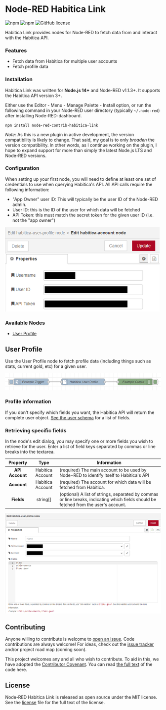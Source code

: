 # Node-RED Habitica Link

[![npm](https://img.shields.io/npm/dt/node-red-contrib-habitica-link.svg?style=flat-square)](https://www.npmjs.com/package/node-red-contrib-habitica-link)
[![npm](https://img.shields.io/npm/v/node-red-contrib-habitica-link.svg?style=flat-square)](https://github.com/chimericdream/node-red-contrib-habitica-link/)
[![GitHub license](https://img.shields.io/badge/license-MIT-blue.svg?style=flat-square)](https://github.com/chimericdream/node-red-contrib-habitica-link/blob/main/LICENSE.md)

Habitica Link provides nodes for Node-RED to fetch data from and interact with the Habitica API.

### Features
* Fetch data from Habitica for multiple user accounts
* Fetch profile data

### Installation
Habitica Link was written for **Node.js 14+** and Node-RED v1.1.3+. It supports the Habitica API version 3+.

Either use the Editor - Menu - Manage Palette - Install option, or run the following command in your Node-RED user directory (typically `~/.node-red`) after installing Node-RED-dashboard.

```
npm install node-red-contrib-habitica-link
```

_Note:_ As this is a new plugin in active development, the version compatibility is likely to change. That said, my goal is to only _broaden_ the version compatibility. In other words, as I continue working on the plugin, I hope to expand support for more than simply the latest Node.js LTS and Node-RED versions.

### Configuration

When setting up your first node, you will need to define at least one set of credentials to use when querying Habitica's API. All API calls require the following information:

* "App Owner" user ID: This will typically be the user ID of the Node-RED admin.
* User ID: this is the ID of the user for which data will be fetched
* API Token: this must match the secret token for the given user ID (i.e. not the "app owner")

![User Account Setup](https://raw.githubusercontent.com/chimericdream/node-red-contrib-habitica-link/main/docs/screenshots/example-user-account-config.png)

### Available Nodes

- [User Profile](#user-profile)

## User Profile
Use the User Profile node to fetch profile data (including things such as stats, current gold, etc) for a given user.

![User Profile Example](https://raw.githubusercontent.com/chimericdream/node-red-contrib-habitica-link/main/docs/screenshots/example-user-profile-flow.png)

### Profile information
If you don't specify which fields you want, the Habitica API will return the complete user object. [See the user schema](https://github.com/HabitRPG/habitica/blob/develop/website/server/models/user/schema.js) for a list of fields.

### Retrieving specific fields
In the node's edit dialog, you may specify one or more fields you wish to retrieve for the user. Enter a list of field keys separated by commas or line breaks into the textarea.

|  Property  | Type | Information                                                      |
|:----------:|:----:|------------------------------------------------------------------|
| **API Account** | Habitica Account | (required) The main account to be used by Node-RED to identify itself to Habitica's API |
| **Account** | Habitica Account | (required) The account for which data will be fetched from Habitica. |
| **Fields** | string[] | (optional) A list of strings, separated by commas or line breaks, indicating which fields should be fetched from the user's account. |

![User Profile Config](https://raw.githubusercontent.com/chimericdream/node-red-contrib-habitica-link/main/docs/screenshots/example-user-profile-config.png)

## Contributing

Anyone willing to contribute is welcome to [open an issue](https://github.com/chimericdream/node-red-contrib-habitica-link/issues/new). Code contributions are always welcome! For ideas, check out the [issue tracker](https://github.com/chimericdream/node-red-contrib-habitica-link/issues) and/or project road map (coming soon).

This project welcomes any and all who wish to contribute. To aid in this, we have adopted the [Contributor Covenant](https://www.contributor-covenant.org/). You can read [the full text](https://github.com/chimericdream/node-red-contrib-habitica-link/blob/main/CONDUCT.md) of the code here.

## License

Node-RED Habitica Link is released as open source under the MIT license. See the [license](https://github.com/chimericdream/node-red-contrib-habitica-link/blob/main/LICENSE.md) file for the full text of the license.
